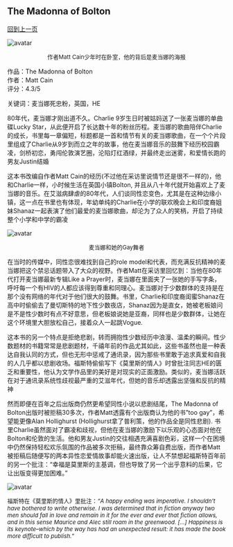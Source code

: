 ## The Madonna of Bolton
[回到上一页](https://boheme13.github.io/Reviews/)  &nbsp;&nbsp;

![avatar](https://i.guim.co.uk/img/media/90bf42ecce4bcee504dbd4ad0a2ad28020091b79/75_0_3519_2556/master/3519.jpg?width=620&dpr=2&s=none)
<p align="center">
  <font size="2">
  作者Matt Cain少年时在卧室，他的背后是麦当娜的海报
  </font>
</p>

作品：The Madonna of Bolton<br>
作者：Matt Cain<br>
评分：4.3/5<br>

关键词：麦当娜死忠粉，英国，HE

80年代，麦当娜才刚出道不久。Charlie 9岁生日时被姑妈送了一张麦当娜的单曲碟Lucky Star，从此便开启了长达数十年的粉丝历程。麦当娜的歌曲陪伴Charlie的成长，书里每一章偏短，标题都是一首和情节有关的麦当娜歌曲，在一个个片段里组成了Charlie从9岁到而立之年的故事，他在麦当娜音乐的鼓舞下经历校园霸凌，剑桥初恋，勇闯伦敦演艺圈，沦陷灯红酒绿，并最终走出迷雾，和爱情长跑的男友Justin结婚

这本书改编自作者Matt Cain的经历(不过他在采访里说情节还是很不一样的)，他和Charlie一样，小时候生活在英国小镇Bolton, 并且从八十年代就开始喜欢上了麦当娜的音乐。在艾滋病肆虐的80年代，人们谈同性恋变色，尤其是在这种边缘小镇，这一点在书里也有体现，年幼单纯的Charlie在小学的联欢晚会上和印度裔姐妹Shanaz一起表演了他们最爱的麦当娜歌曲，却沦为了众人的笑柄，开启了持续整个小学和中学的霸凌

![avatar](https://www.rollingstone.com/wp-content/uploads/2021/05/madonna-truth-or-dare-1991-film.jpg)
<p align="center">
  <font size="2">
  麦当娜和她的Gay舞者
  </font>
</p>

在当时的传媒中，同性恋很难找到自己的role model和代表，而充满反抗精神的麦当娜把这个禁忌话题带入了大众的视野。作者Matt在采访里回忆到：当他在80年代打开麦当娜最新专辑Like a Prayer时，麦当娜在里面夹了一张她的手写字条，呼吁每一个有HIV的人都应该得到尊重和同理心。麦当娜对于少数群体的支持是在那个没有网络的年代对于他们很大的鼓舞。书里，Charlie和印度裔闺蜜Shanaz在高中时偷偷去了曼切斯特的地下性少数夜店，Shanaz因为是直女，她被老板娘问是不是性少数时有点不好意思，但老板娘说她是亚裔，同样也是少数群体，让她在这个环境里大胆放松自己，接着众人一起跳Vogue. 

这本书的另一个特点是拒绝悲剧，转而拥抱性少数经历中浪漫、温柔的瞬间。性少数题材的书籍常常是悲剧题材，千禧年前的作品尤其如此，这些书虽然也是一种表达自我认同的方式，但也无形中惩戒了通讯录，因为那些书里敢于追求真爱和自我的人几乎都以悲剧收场。福斯特偷偷写下《莫里斯的情人》时曾批注同志HE的匮乏和重要性，他认为文学作品里的美好是对现实的正面激励。类似的，麦当娜活跃在对于通讯录系统性歧视最严重的艾滋年代，但她的音乐却透露出坚强和反抗的精神

然而即便在百年之后出版商仍然更希望同性小说以悲剧结尾，The Madonna of Bolton出版时被拒稿30多次，作者Matt透露有个出版商认为他的书”too gay”，希望能更像Alan Hollighurst (Hollighurst拿了普利策，他的作品全是同性悲剧). 书里Charlie虽然面对了霸凌和歧视，但他在麦当娜的激励下以乐观的心态面对他在Bolton和伦敦的生活。他和男友Justin的交往相遇充满喜剧色彩，这样一个在困境中仍然保持轻松欢乐氛围的作品被多次拒稿，最终靠众筹自费出版，而作者Matt被拒稿后随便写的两本异性恋爱情故事却能火速出版，让人不禁想起福斯特百年前的另一个批注：“幸福是莫里斯的主基调，但也导致了另一个出乎意料的后果，它让出版变得更加困难。”

![avatar](https://angeldanielmatos.files.wordpress.com/2013/10/mauricecover.jpg)
<p align="left" >
  <font size="2">
  福斯特在《莫里斯的情人》里批注：<i>“A happy ending was imperative. I shouldn’t have bothered to write otherwise. I was determined that in fiction anyway two men should fall in love and remain in it for the ever and ever that fiction allows, and in this sense Maurice and Alec still roam in the greenwood. […] Happiness is its keynote–which by the way has had an unexpected result: it has made the book more difficult to publish.”</i>
  </font>
</p>